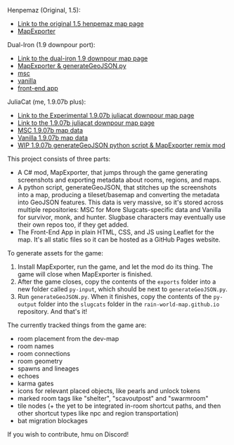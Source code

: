 Henpemaz (Original, 1.5):
- [Link to the original 1.5 henpemaz map page](https://henpemaz.github.io/Rain-World-Interactive-Map/index.html)
- [MapExporter](https://github.com/henpemaz/PartModPartMeme/tree/master/MapExporter)

Dual-Iron (1.9 downpour port):
- [Link to the dual-iron 1.9 downpour map page](https://rain-world-map.github.io)
- [MapExporter & generateGeoJSON.py](https://github.com/rain-world-map/generation/releases/latest)
- [msc](https://github.com/rain-world-map/msc)
- [vanilla](https://github.com/rain-world-map/vanilla)
- [front-end app](https://github.com/rain-world-map/rain-world-map.github.io)

JuliaCat (me, 1.9.07b plus):
- [Link to the Experimental 1.9.07b juliacat downpour map page](https://noblecat57.github.io/)
- [Link to the 1.9.07b juliacat downpour map page](https://rain-world-downpour-map.github.io/)
- [MSC 1.9.07b map data](https://github.com/NobleCat57/msc-1.9.07b/tree/v1.9.07b)
- [Vanilla 1.9.07b map data](https://github.com/NobleCat57/vanilla-1.9.07b/tree/v1.9.07b)
- [WIP 1.9.07b generateGeoJSON python script & MapExporter remix mod](https://github.com/NobleCat57/generationPlus/tree/Shortcuts)
  
This project consists of three parts:
- A C# mod, MapExporter, that jumps through the game generating screenshots and exporting metadata about rooms, regions, and maps.
- A python script, generateGeoJSON, that stitches up the screenshots into a map, producing a tileset/basemap and converting the metadata into GeoJSON features. This data is very massive, so it's stored across multiple repositories: MSC for More Slugcats-specific data and Vanilla for survivor, monk, and hunter. Slugbase characters may eventually use their own repos too, if they get added.
- The Front-End App in plain HTML, CSS, and JS using Leaflet for the map. It's all static files so it can be hosted as a GitHub Pages website.

To generate assets for the game:
1. Install MapExporter,  run the game, and let the mod do its thing. The game will close when MapExporter is finished.
2. After the game closes, copy the contents of the `exports` folder into a new folder called `py-input`, which should be next to `generateGeoJSON.py`.
3. Run `generateGeoJSON.py`. When it finishes, copy the contents of the `py-output` folder into the `slugcats` folder in the `rain-world-map.github.io` repository. And that's it!

The currently tracked things from the game are:
- room placement from the dev-map
- room names
- room connections
- room geometry
- spawns and lineages
- echoes
- karma gates
- icons for relevant placed objects, like pearls and unlock tokens
- marked room tags like "shelter", "scavoutpost" and "swarmroom"
- tile nodes (+ the yet to be integrated in-room shortcut paths, and then other shortcut types like npc and region transportation)
- bat migration blockages


If you wish to contribute, hmu on Discord!
